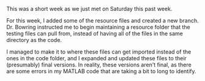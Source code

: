 This was a short week as we just met on Saturday this past week.

For this week, I added some of the resource files and created a new branch. Dr. Bowring instructed me to begin maintaining a resource folder that the testing files can pull from, instead of having all of the files in the same directory as the code.

I managed to make it to where these files can get imported instead of the ones in the code folder, and I expanded and updated these files to their (presumably) final versions. In reality, these versions aren't final, as there are some errors in my MATLAB code that are taking a bit to long to identify.

